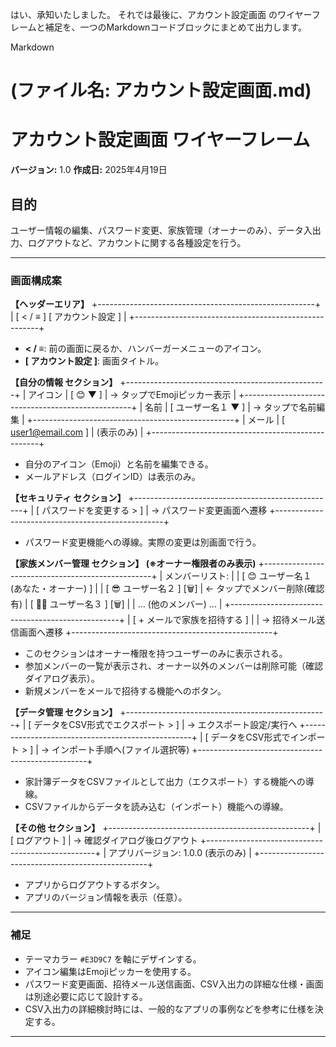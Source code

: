 はい、承知いたしました。
それでは最後に、アカウント設定画面 のワイヤーフレームと補足を、一つのMarkdownコードブロックにまとめて出力します。

Markdown

# (ファイル名: アカウント設定画面.md)

# アカウント設定画面 ワイヤーフレーム

**バージョン:** 1.0
**作成日:** 2025年4月19日

## 目的
ユーザー情報の編集、パスワード変更、家族管理（オーナーのみ）、データ入出力、ログアウトなど、アカウントに関する各種設定を行う。

---

### 画面構成案

**【ヘッダーエリア】**
+------------------------------------------------------+
| [ < / ≡ ]        [ アカウント設定 ]                  |
+------------------------------------------------------+

* **< / ≡**: 前の画面に戻るか、ハンバーガーメニューのアイコン。
* **[ アカウント設定 ]**: 画面タイトル。

**【自分の情報 セクション】**
+--------------------------------------------------+
| アイコン   | [ 😊 ▼ ]       | -> タップでEmojiピッカー表示 |
+--------------------------------------------------+
| 名前       | [ ユーザー名１ ▼ ] | -> タップで名前編集     |
+--------------------------------------------------+
| メール     | [ user1@email.com ] | (表示のみ)           |
+--------------------------------------------------+

* 自分のアイコン（Emoji）と名前を編集できる。
* メールアドレス（ログインID）は表示のみ。

**【セキュリティ セクション】**
+--------------------------------------------------+
| [ パスワードを変更する > ]                       | -> パスワード変更画面へ遷移
+--------------------------------------------------+

* パスワード変更機能への導線。実際の変更は別画面で行う。

**【家族メンバー管理 セクション】 (※オーナー権限者のみ表示)**
+--------------------------------------------------+
| メンバーリスト: |
|   [ 😊 ユーザー名１ (あなた・オーナー) ]         |
|   [ 😎 ユーザー名２ ]             [🗑️] | <- タップでメンバー削除(確認有)
|   [ 🧑‍💻 ユーザー名３ ]             [🗑️] |
|   ... (他のメンバー) ...                           |
+--------------------------------------------------+
|          [ + メールで家族を招待する ]            | | -> 招待メール送信画面へ遷移
+--------------------------------------------------+

* このセクションはオーナー権限を持つユーザーのみに表示される。
* 参加メンバーの一覧が表示され、オーナー以外のメンバーは削除可能（確認ダイアログ表示）。
* 新規メンバーをメールで招待する機能へのボタン。

**【データ管理 セクション】**
+--------------------------------------------------+
| [ データをCSV形式でエクスポート > ]              | -> エクスポート設定/実行へ
+--------------------------------------------------+
| [ データをCSV形式でインポート > ]              | -> インポート手順へ(ファイル選択等)
+--------------------------------------------------+

* 家計簿データをCSVファイルとして出力（エクスポート）する機能への導線。
* CSVファイルからデータを読み込む（インポート）機能への導線。

**【その他 セクション】**
+--------------------------------------------------+
| [ ログアウト ]                                   | -> 確認ダイアログ後ログアウト
+--------------------------------------------------+
| アプリバージョン: 1.0.0 (表示のみ)               |
+--------------------------------------------------+

* アプリからログアウトするボタン。
* アプリのバージョン情報を表示（任意）。

---

### 補足
* テーマカラー `#E3D9C7` を軸にデザインする。
* アイコン編集はEmojiピッカーを使用する。
* パスワード変更画面、招待メール送信画面、CSV入出力の詳細な仕様・画面は別途必要に応じて設計する。
* CSV入出力の詳細検討時には、一般的なアプリの事例などを参考に仕様を決定する。

---
